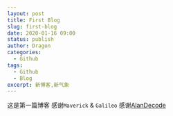 ```yaml
---
layout: post
title: First Blog
slug: first-blog
date: 2020-01-16 09:00
status: publish
author: Dragon
categories: 
  - Github
tags: 
  - Github
  - Blog
excerpt: 新博客,新气象
---
```


这是第一篇博客
感谢`Maverick` & `Galileo`
感谢[AlanDecode](https://github.com/AlanDecode)